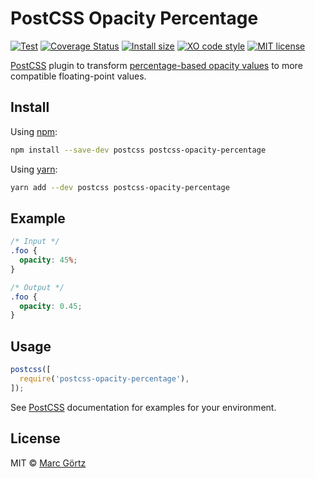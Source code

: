 # PostCSS Opacity Percentage

[![Test](https://github.com/Dreamseer/postcss-opacity-percentage/actions/workflows/test.yml/badge.svg)](https://github.com/Dreamseer/postcss-opacity-percentage/actions/workflows/test.yml)
[![Coverage Status](https://coveralls.io/repos/github/Dreamseer/postcss-opacity-percentage/badge.svg?branch=main)](https://coveralls.io/github/Dreamseer/postcss-opacity-percentage?branch=main)
[![Install size](https://packagephobia.now.sh/badge?p=postcss-opacity-percentage)](https://packagephobia.now.sh/result?p=postcss-opacity-percentage)
[![XO code style](https://img.shields.io/badge/code_style-XO-5ed9c7.svg)](https://github.com/sindresorhus/xo)
[![MIT license](https://img.shields.io/github/license/dreamseer/postcss-opacity-percentage.svg)](https://github.com/Dreamseer/postcss-opacity-percentage/blob/main/LICENSE.md)

[PostCSS](https://github.com/postcss/postcss) plugin to transform [percentage-based opacity values](https://www.w3.org/TR/css-color-4/#transparency) to more compatible floating-point values.

## Install

Using [npm](https://www.npmjs.com/get-npm):

```bash
npm install --save-dev postcss postcss-opacity-percentage
```

Using [yarn](https://yarnpkg.com/):

```bash
yarn add --dev postcss postcss-opacity-percentage
```

## Example

```css
/* Input */
.foo {
  opacity: 45%;
}
```

```css
/* Output */
.foo {
  opacity: 0.45;
}
```

## Usage

```js
postcss([
  require('postcss-opacity-percentage'),
]);
```

See [PostCSS](https://github.com/postcss/postcss) documentation for examples for your environment.

## License

MIT © [Marc Görtz](https://marcgoertz.de/)
